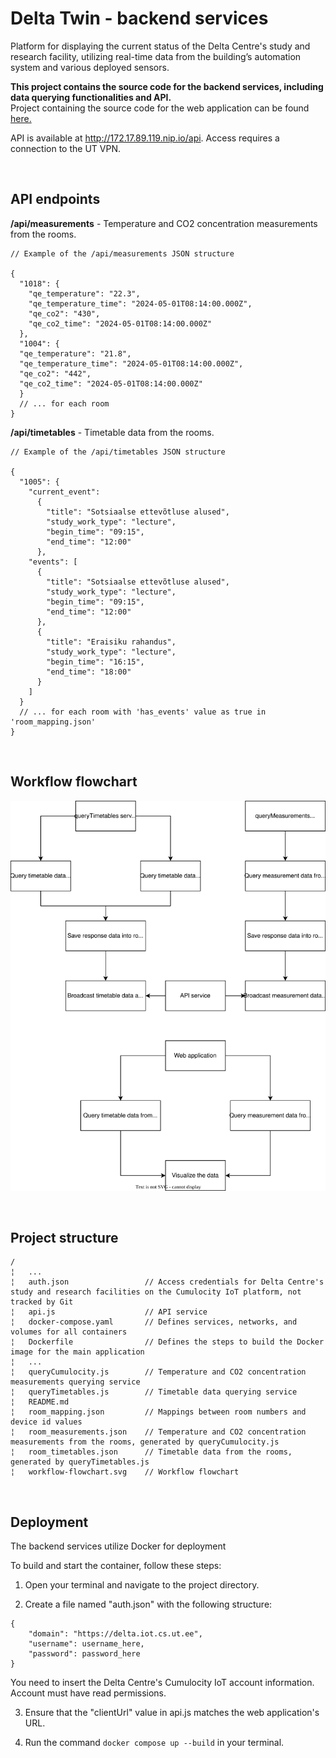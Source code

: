 # Delta Twin - backend services

Platform for displaying the current status of the Delta Centre's study and research facility, utilizing real-time data from the building’s automation system and various deployed sensors.

**This project contains the source code for the backend services, including data querying functionalities and API.**  
Project containing the source code for the web application can be found [here.](https://github.com/thugoo/client-delta-twin)

API is available at http://172.17.89.119.nip.io/api. Access requires a connection to the UT VPN.

<br>

## API endpoints
**/api/measurements** - Temperature and CO2 concentration measurements from the rooms.

```
// Example of the /api/measurements JSON structure

{
  "1018": {
    "qe_temperature": "22.3",
    "qe_temperature_time": "2024-05-01T08:14:00.000Z",
    "qe_co2": "430",
    "qe_co2_time": "2024-05-01T08:14:00.000Z"
  },
  "1004": {
  "qe_temperature": "21.8",
  "qe_temperature_time": "2024-05-01T08:14:00.000Z",
  "qe_co2": "442",
  "qe_co2_time": "2024-05-01T08:14:00.000Z"
  }
  // ... for each room
}
```

**/api/timetables** - Timetable data from the rooms.  


```
// Example of the /api/timetables JSON structure

{
  "1005": {
    "current_event":
      {
        "title": "Sotsiaalse ettevõtluse alused",
        "study_work_type": "lecture",
        "begin_time": "09:15",
        "end_time": "12:00"
      },
    "events": [
      {
        "title": "Sotsiaalse ettevõtluse alused",
        "study_work_type": "lecture",
        "begin_time": "09:15",
        "end_time": "12:00"
      },
      {
        "title": "Eraisiku rahandus",
        "study_work_type": "lecture",
        "begin_time": "16:15",
        "end_time": "18:00"
      }
    ]
  }
  // ... for each room with 'has_events' value as true in 'room_mapping.json'
}
```

<br>

## Workflow flowchart

![Workflow](workflow-flowchart.svg)

<br>

## Project structure
```
/
¦   ...
¦   auth.json                 // Access credentials for Delta Centre's study and research facilities on the Cumulocity IoT platform, not tracked by Git
¦   api.js                    // API service
¦   docker-compose.yaml       // Defines services, networks, and volumes for all containers
¦   Dockerfile                // Defines the steps to build the Docker image for the main application
¦   ...
¦   queryCumulocity.js        // Temperature and CO2 concentration measurements querying service
¦   queryTimetables.js        // Timetable data querying service
¦   README.md
¦   room_mapping.json         // Mappings between room numbers and device id values
¦   room_measurements.json    // Temperature and CO2 concentration measurements from the rooms, generated by queryCumulocity.js
¦   room_timetables.json      // Timetable data from the rooms, generated by queryTimetables.js
¦   workflow-flowchart.svg    // Workflow flowchart
```

<br>

## Deployment

The backend services utilize Docker for deployment

To build and start the container, follow these steps:

1. Open your terminal and navigate to the project directory.  
   
2. Create a file named "auth.json" with the following structure:  
```
{
    "domain": "https://delta.iot.cs.ut.ee",
    "username": username_here,
    "password": password_here
}
```
You need to insert the Delta Centre's Cumulocity IoT account information. Account must have read permissions.  

3. Ensure that the "clientUrl" value in api.js matches the web application's URL.  

4. Run the command `docker compose up --build` in your terminal.  
